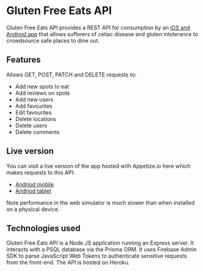 # Gluten Free Eats API

Gluten Free Eats API provides a REST API for consumption by an [iOS and Android app](https://github.com/caolanhamilton/GlutenFreeEatsApp.git) that allows sufferers of celiac disease and gluten intolerance to crowdsource safe places to dine out.

## Features

Allows GET, POST, PATCH and DELETE requests to:

-   Add new spots to eat
-   Add reviews on spots
-   Add new users
-   Add favourites
-   Edit favourites
-   Delete locations
-   Delete users
-   Delete comments

## Live version

You can visit a live version of the app hosted with Appetize.io here which makes requests to this API:
- [Andriod mobile](https://appetize.io/app/m5pvitw5adbhaz7hjdc2m2oybq?device=pixel4xl&osVersion=12.0&scale=75)
- [Andriod tablet](https://appetize.io/app/m5pvitw5adbhaz7hjdc2m2oybq?device=galaxytabs7&osVersion=12.0&scale=75)

Note performance in the web simulator is much slower than when installed on a physical device.

## Technologies used

Gluten Free Eats API is a Node.JS application running an Express server. It interacts with a PSQL database via the Prisma ORM. It uses Firebase Admin SDK to parse JavaScript Web Tokens to authenticate sensitive requests from the front-end. The API is hosted on Heroku.

